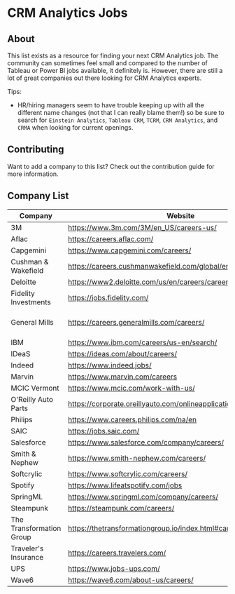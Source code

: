 # CRM Analytics Jobs

## About

This list exists as a resource for finding your next CRM Analytics job.  The community can sometimes feel small and compared to the number of Tableau or Power BI jobs available, it definitely is.  However, there are still a lot of great companies out there looking for CRM Analytics experts.

Tips:
- HR/hiring managers seem to have trouble keeping up with all the different name changes (not that I can really blame them!) so be sure to search for `Einstein Analytics`, `Tableau CRM`, `TCRM`, `CRM Analytics`, and `CRMA` when looking for current openings.

## Contributing

Want to add a company to this list?  Check out the contribution guide for more information.

## Company List


|Company|Website|Industry|
|---|---|---|
3M|https://www.3m.com/3M/en_US/careers-us/|Manufacturing
Aflac|https://careers.aflac.com/|Insurance
Capgemini|https://www.capgemini.com/careers/|Consulting
Cushman & Wakefield|https://careers.cushmanwakefield.com/global/en|Real Estate
Deloitte|https://www2.deloitte.com/us/en/careers/careers.html|Consulting
Fidelity Investments|https://jobs.fidelity.com/|Finance
General Mills|https://careers.generalmills.com/careers/|Consumer Packaged Goods
IBM|https://www.ibm.com/careers/us-en/search/|Tech
IDeaS|https://ideas.com/about/careers/|Tech
Indeed|https://www.indeed.jobs/|Tech
|Marvin|https://www.marvin.com/careers|Manufacturing|
MCIC Vermont|https://www.mcic.com/work-with-us/|Insurance
O'Reilly Auto Parts|https://corporate.oreillyauto.com/onlineapplication/careerpage/corp|Retail
Philips|https://www.careers.philips.com/na/en|Multiple
SAIC|https://jobs.saic.com/|Consulting
Salesforce|https://www.salesforce.com/company/careers/|Tech
Smith & Nephew|https://www.smith-nephew.com/careers/|Healthcare
Softcrylic|https://www.softcrylic.com/careers/|Consulting
Spotify|https://www.lifeatspotify.com/jobs|Tech
SpringML|https://www.springml.com/company/careers/|Consulting
Steampunk|https://steampunk.com/careers/|Consulting
The Transformation Group|https://thetransformationgroup.io/index.html#careers|Consulting
Traveler's Insurance|https://careers.travelers.com/|Insurance
UPS|https://www.jobs-ups.com/|Logistics
Wave6|https://wave6.com/about-us/careers/|Consulting